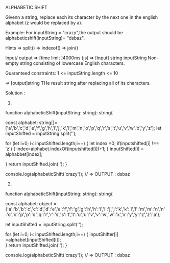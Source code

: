 ALPHABETIC SHIFT

Givenn a string, replace each its character by the next one in the english alphabet (z would be replaced by a).

Example:
	For inputString = "crazy",the output should be alphabeticshift(inputString)= "dsbaz".

Hints
=> split()
=> indexof()
=> join()

Input/ output 
=> [time limit ]4000ms (js)
=> [input] string inputString
Non-empty string consisting of lowercase English characters.

Guaranteed constraints:
1 <= inputString.length <= 10
  
=> [output]string
THe result string after replacing all of its characters.


Solution :

1)


function alphabeticShift(inputString: string): string{

  const alphabet: string[]=['a','b','c','d','e','f','g','h','i','j','k','l','m','n','o','p','q','r','s','t','u','v','w','x','y','z'];
  let inputShifted = inputString.split('');
  
  for (let i=0; i< inputShifted.length;i++) {
       let index =0;
	if(inputshifted[i] !== 'z')
{
	   index=alphabet.indexOf(inputshifted[i])+1;
}
	inputShifted[i] = alphabbet[index];

}
    return inputShifted.join('');
}


console.log(alphabeticShift('crazy'));     // => OUTPUT : dsbaz


2)

function alphabeticShift(inputString: string): string{

  const alphabet: object ={'a':'b','b':'c','c':'d','d':'e','e':'f','f':'g','g':'h','h':'i','i':'j','j':'k','k':'l','l':'m','m':'n','n':'o','o':'p','p':'q','q':'r','r':'s','s':'t','t':'u','u':'v','v':'w','w':'x','x':'y','y':'z','z':'a'};
  
   let inputShifted = inputString.split('');
  
  for (let i=0; i< inputShifted.length;i++) 
	{
	   inputShifter[i] =alphabet[inputShifted[i]];      
	}
    return inputShifted.join('');
}


console.log(alphabeticShift('crazy'));     // => OUTPUT : dsbaz



